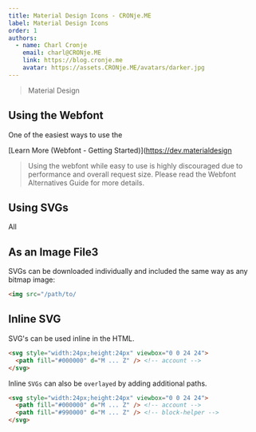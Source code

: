```yaml
---
title: Material Design Icons - CRONje.ME
label: Material Design Icons
order: 1
authors:
  - name: Charl Cronje
    email: charl@CRONje.ME
    link: https://blog.cronje.me
    avatar: https://assets.CRONje.ME/avatars/darker.jpg
---
```


> Material Design 

## Using the Webfont

One of the easiest ways to use the 

[Learn More (Webfont - Getting Started)](https://dev.materialdesign

> Using the webfont while easy to use is highly discouraged due to performance and overall request size. Please read the Webfont Alternatives Guide for more details.
          
## Using SVGs

All 

## As an Image File3

SVGs can be downloaded individually and included the same way as any bitmap image:

```html
<img src="/path/to/
```

## Inline SVG

SVG's can be used inline in the HTML.

```html
<svg style="width:24px;height:24px" viewbox="0 0 24 24">
  <path fill="#000000" d="M ... Z" /> <!-- account -->
</svg>
```

Inline `SVGs` can also be `overlayed` by adding additional paths.

```html
<svg style="width:24px;height:24px" viewbox="0 0 24 24">
  <path fill="#000000" d="M ... Z" /> <!-- account -->
  <path fill="#990000" d="M ... Z" /> <!-- block-helper -->
</svg>
```
